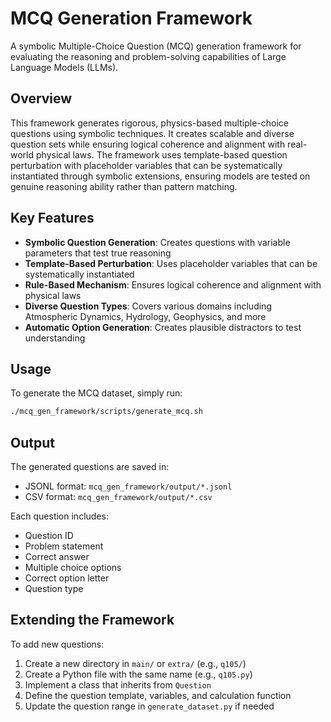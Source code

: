 # MCQ Generation Framework

A symbolic Multiple-Choice Question (MCQ) generation framework for evaluating the reasoning and problem-solving capabilities of Large Language Models (LLMs).

## Overview

This framework generates rigorous, physics-based multiple-choice questions using symbolic techniques. It creates scalable and diverse question sets while ensuring logical coherence and alignment with real-world physical laws. The framework uses template-based question perturbation with placeholder variables that can be systematically instantiated through symbolic extensions, ensuring models are tested on genuine reasoning ability rather than pattern matching.

## Key Features

- **Symbolic Question Generation**: Creates questions with variable parameters that test true reasoning
- **Template-Based Perturbation**: Uses placeholder variables that can be systematically instantiated
- **Rule-Based Mechanism**: Ensures logical coherence and alignment with physical laws
- **Diverse Question Types**: Covers various domains including Atmospheric Dynamics, Hydrology, Geophysics, and more
- **Automatic Option Generation**: Creates plausible distractors to test understanding


## Usage

To generate the MCQ dataset, simply run:

```bash
./mcq_gen_framework/scripts/generate_mcq.sh
```

## Output

The generated questions are saved in:
- JSONL format: `mcq_gen_framework/output/*.jsonl`
- CSV format: `mcq_gen_framework/output/*.csv`

Each question includes:
- Question ID
- Problem statement
- Correct answer
- Multiple choice options
- Correct option letter
- Question type

## Extending the Framework

To add new questions:
1. Create a new directory in `main/` or `extra/` (e.g., `q105/`)
2. Create a Python file with the same name (e.g., `q105.py`)
3. Implement a class that inherits from `Question`
4. Define the question template, variables, and calculation function
5. Update the question range in `generate_dataset.py` if needed

